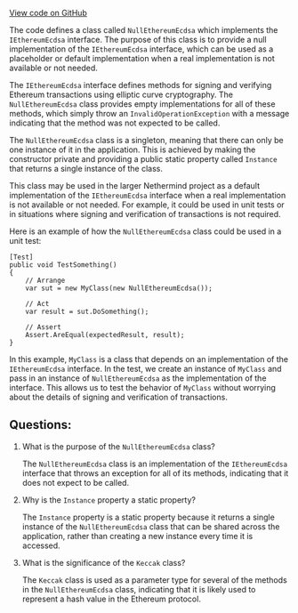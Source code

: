 [View code on GitHub](https://github.com/NethermindEth/nethermind/src/Nethermind/Nethermind.Crypto/NullEthereumEcdsa.cs)

The code defines a class called `NullEthereumEcdsa` which implements the `IEthereumEcdsa` interface. The purpose of this class is to provide a null implementation of the `IEthereumEcdsa` interface, which can be used as a placeholder or default implementation when a real implementation is not available or not needed.

The `IEthereumEcdsa` interface defines methods for signing and verifying Ethereum transactions using elliptic curve cryptography. The `NullEthereumEcdsa` class provides empty implementations for all of these methods, which simply throw an `InvalidOperationException` with a message indicating that the method was not expected to be called.

The `NullEthereumEcdsa` class is a singleton, meaning that there can only be one instance of it in the application. This is achieved by making the constructor private and providing a public static property called `Instance` that returns a single instance of the class.

This class may be used in the larger Nethermind project as a default implementation of the `IEthereumEcdsa` interface when a real implementation is not available or not needed. For example, it could be used in unit tests or in situations where signing and verification of transactions is not required. 

Here is an example of how the `NullEthereumEcdsa` class could be used in a unit test:

```
[Test]
public void TestSomething()
{
    // Arrange
    var sut = new MyClass(new NullEthereumEcdsa());

    // Act
    var result = sut.DoSomething();

    // Assert
    Assert.AreEqual(expectedResult, result);
}
```

In this example, `MyClass` is a class that depends on an implementation of the `IEthereumEcdsa` interface. In the test, we create an instance of `MyClass` and pass in an instance of `NullEthereumEcdsa` as the implementation of the interface. This allows us to test the behavior of `MyClass` without worrying about the details of signing and verification of transactions.
## Questions: 
 1. What is the purpose of the `NullEthereumEcdsa` class?
    
    The `NullEthereumEcdsa` class is an implementation of the `IEthereumEcdsa` interface that throws an exception for all of its methods, indicating that it does not expect to be called.

2. Why is the `Instance` property a static property?

    The `Instance` property is a static property because it returns a single instance of the `NullEthereumEcdsa` class that can be shared across the application, rather than creating a new instance every time it is accessed.

3. What is the significance of the `Keccak` class?

    The `Keccak` class is used as a parameter type for several of the methods in the `NullEthereumEcdsa` class, indicating that it is likely used to represent a hash value in the Ethereum protocol.